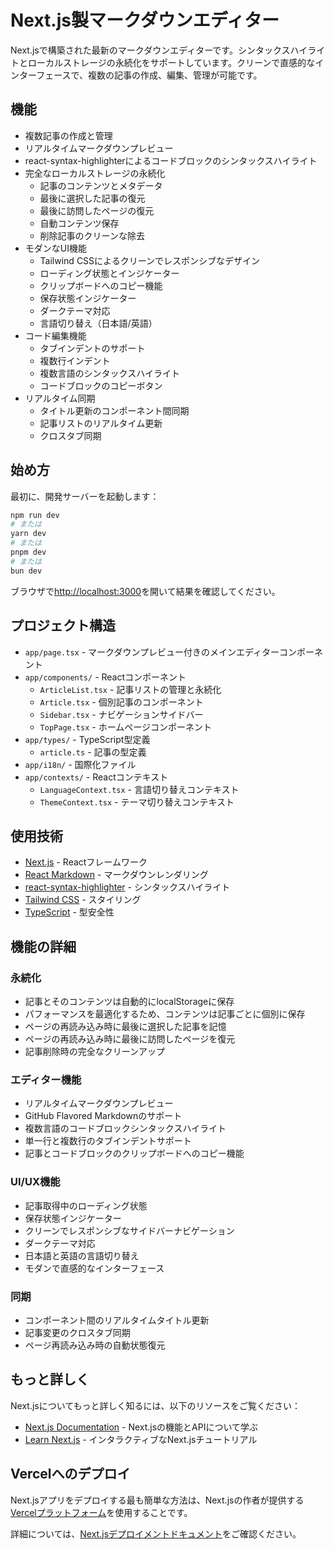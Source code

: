 # Next.js製マークダウンエディター

Next.jsで構築された最新のマークダウンエディターです。シンタックスハイライトとローカルストレージの永続化をサポートしています。クリーンで直感的なインターフェースで、複数の記事の作成、編集、管理が可能です。

## 機能

- 複数記事の作成と管理
- リアルタイムマークダウンプレビュー
- react-syntax-highlighterによるコードブロックのシンタックスハイライト
- 完全なローカルストレージの永続化
  - 記事のコンテンツとメタデータ
  - 最後に選択した記事の復元
  - 最後に訪問したページの復元
  - 自動コンテンツ保存
  - 削除記事のクリーンな除去
- モダンなUI機能
  - Tailwind CSSによるクリーンでレスポンシブなデザイン
  - ローディング状態とインジケーター
  - クリップボードへのコピー機能
  - 保存状態インジケーター
  - ダークテーマ対応
  - 言語切り替え（日本語/英語）
- コード編集機能
  - タブインデントのサポート
  - 複数行インデント
  - 複数言語のシンタックスハイライト
  - コードブロックのコピーボタン
- リアルタイム同期
  - タイトル更新のコンポーネント間同期
  - 記事リストのリアルタイム更新
  - クロスタブ同期

## 始め方

最初に、開発サーバーを起動します：

```bash
npm run dev
# または
yarn dev
# または
pnpm dev
# または
bun dev
```

ブラウザで[http://localhost:3000](http://localhost:3000)を開いて結果を確認してください。

## プロジェクト構造

- `app/page.tsx` - マークダウンプレビュー付きのメインエディターコンポーネント
- `app/components/` - Reactコンポーネント
  - `ArticleList.tsx` - 記事リストの管理と永続化
  - `Article.tsx` - 個別記事のコンポーネント
  - `Sidebar.tsx` - ナビゲーションサイドバー
  - `TopPage.tsx` - ホームページコンポーネント
- `app/types/` - TypeScript型定義
  - `article.ts` - 記事の型定義
- `app/i18n/` - 国際化ファイル
- `app/contexts/` - Reactコンテキスト
  - `LanguageContext.tsx` - 言語切り替えコンテキスト
  - `ThemeContext.tsx` - テーマ切り替えコンテキスト

## 使用技術

- [Next.js](https://nextjs.org) - Reactフレームワーク
- [React Markdown](https://github.com/remarkjs/react-markdown) - マークダウンレンダリング
- [react-syntax-highlighter](https://github.com/react-syntax-highlighter/react-syntax-highlighter) - シンタックスハイライト
- [Tailwind CSS](https://tailwindcss.com) - スタイリング
- [TypeScript](https://www.typescriptlang.org) - 型安全性

## 機能の詳細

### 永続化
- 記事とそのコンテンツは自動的にlocalStorageに保存
- パフォーマンスを最適化するため、コンテンツは記事ごとに個別に保存
- ページの再読み込み時に最後に選択した記事を記憶
- ページの再読み込み時に最後に訪問したページを復元
- 記事削除時の完全なクリーンアップ

### エディター機能
- リアルタイムマークダウンプレビュー
- GitHub Flavored Markdownのサポート
- 複数言語のコードブロックシンタックスハイライト
- 単一行と複数行のタブインデントサポート
- 記事とコードブロックのクリップボードへのコピー機能

### UI/UX機能
- 記事取得中のローディング状態
- 保存状態インジケーター
- クリーンでレスポンシブなサイドバーナビゲーション
- ダークテーマ対応
- 日本語と英語の言語切り替え
- モダンで直感的なインターフェース

### 同期
- コンポーネント間のリアルタイムタイトル更新
- 記事変更のクロスタブ同期
- ページ再読み込み時の自動状態復元

## もっと詳しく

Next.jsについてもっと詳しく知るには、以下のリソースをご覧ください：

- [Next.js Documentation](https://nextjs.org/docs) - Next.jsの機能とAPIについて学ぶ
- [Learn Next.js](https://nextjs.org/learn) - インタラクティブなNext.jsチュートリアル

## Vercelへのデプロイ

Next.jsアプリをデプロイする最も簡単な方法は、Next.jsの作者が提供する[Vercelプラットフォーム](https://vercel.com/new?utm_medium=default-template&filter=next.js&utm_source=create-next-app&utm_campaign=create-next-app-readme)を使用することです。

詳細については、[Next.jsデプロイメントドキュメント](https://nextjs.org/docs/app/building-your-application/deploying)をご確認ください。 